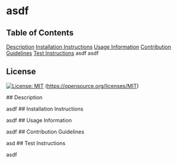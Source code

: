 # asdf

  ## Table of Contents
  [Description](#description) 
  [Installation Instructions](#installationInstructions)
  [Usage Information](#usageInformation)
  [Contribution Guidelines](#contributionGuidelines)
  [Test Instructions](#testInstructions)
asdf
asdf
## License
[![License: MIT](https://img.shields.io/badge/License-MIT-yellow.svg)](https://opensource.org/licenses/MIT)
(https://opensource.org/licenses/MIT)

<a name="#description"/>## Description

asdf
<a name="#installationInstructions"/>## Installation Instructions

asdf
<a name="#usageInformation"/>## Usage Information

asdf
<a name="#contributionGuidelines"/>## Contribution Guidelines

asd
<a name="#testInstructions"/>## Test Instructions

asdf
